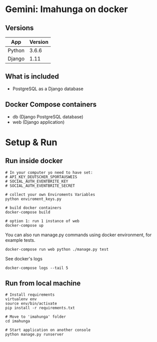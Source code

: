 # Gemini: Imahunga on docker

## Versions

App | Version
--- | ---
Python | 3.6.6
Django | 1.11

## What is included

- PostgreSQL as a Django database

## Docker Compose containers

- db (Django PostgreSQL database)
- web (Django application)

# Setup & Run

## Run inside docker

    # In your computer yo need to have set:
    # API_KEY_DEUTSCHER_SPORTAUSWEIS
    # SOCIAL_AUTH_EVENTBRITE_KEY
    # SOCIAL_AUTH_EVENTBRITE_SECRET

    # collect your own Enviroments Variables
    python enviroment_keys.py

    # build docker containers
    docker-compose build

    # option 1: run 1 instance of web
    docker-compose up

You can also run manage.py commands using docker environment, for example tests.

    docker-compose run web python ./manage.py test

See docker's logs

    docker-compose logs --tail 5

## Run from local machine

    # Install requirements
    virtualenv env
    source env/bin/activate
    pip install -r requirements.txt

    # Move to 'imahunga' folder
    cd imahunga

    # Start application on another console
    python manage.py runserver